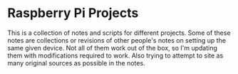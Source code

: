 # Raspberry Pi Projects

This is a collection of notes and scripts for different projects.  Some of these notes are collections or revisions of other people's notes on setting up the same given device.  Not all of them work out of the box, so I'm updating them with modifications required to work.  Also trying to attempt to site as many original sources as possible in the notes.



